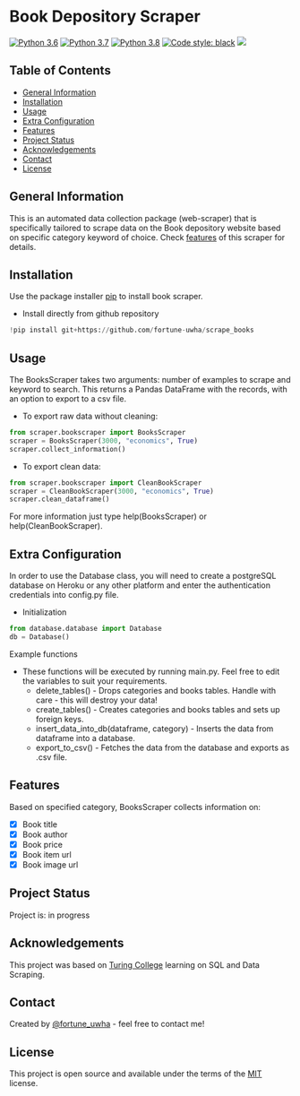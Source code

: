 # Book Depository Scraper
[![Python 3.6](https://img.shields.io/badge/python-3.6-blue.svg)](https://www.python.org/downloads/release/python-360/)
[![Python 3.7](https://img.shields.io/badge/python-3.7-blue.svg)](https://www.python.org/downloads/release/python-370/)
[![Python 3.8](https://img.shields.io/badge/python-3.8-blue.svg)](https://www.python.org/downloads/release/python-380/)
[![Code style: black](https://img.shields.io/badge/code%20style-black-000000.svg)](https://github.com/ambv/black)
![](https://github.com/fortune-uwha/scrape_books/blob/main/assets/book_depository%20logo.png)
## Table of Contents
* [General Information](#general-information)
* [Installation](#installation)
* [Usage](#usage)
* [Extra Configuration](#extra-configuration)
* [Features](#features)
* [Project Status](#project-status)
* [Acknowledgements](#acknowledgements)
* [Contact](#contact)
* [License](#license)

## General Information
This is an automated data collection package (web-scraper) that is specifically tailored to scrape data on the Book depository website based on specific category keyword of choice. Check [features](#features) of this scraper for details.

## Installation
Use the package installer [pip](https://pip.pypa.io/en/stable/) to install book scraper.
* Install directly from github repository
```python
!pip install git+https://github.com/fortune-uwha/scrape_books
```
## Usage
The BooksScraper takes two arguments: number of examples to scrape and keyword to search. This returns a Pandas DataFrame with the records, with an option to export to a csv file.
* To export raw data without cleaning:
```python
from scraper.bookscraper import BooksScraper
scraper = BooksScraper(3000, "economics", True)
scraper.collect_information()
```
* To export clean data:
```python
from scraper.bookscraper import CleanBookScraper
scraper = CleanBookScraper(3000, "economics", True)
scraper.clean_dataframe()
```
For more information just type help(BooksScraper) or help(CleanBookScraper).

## Extra Configuration
In order to use the Database class, you will need to create a postgreSQL database on Heroku or any other platform and enter the authentication credentials into config.py file.

- Initialization
```python
from database.database import Database
db = Database()
```
Example functions
* These functions will be executed by running main.py. Feel free to edit the variables to suit your requirements.
  * delete_tables() - Drops categories and books tables. Handle with care - this will destroy your data!
  * create_tables() - Creates categories and books tables and sets up foreign keys.
  * insert_data_into_db(dataframe, category) - Inserts the data from dataframe into a database.
  * export_to_csv() - Fetches the data from the database and exports as .csv file.

## Features
Based on specified category, BooksScraper collects information on:
- [x] Book title
- [x] Book author
- [x] Book price
- [x] Book item url
- [x] Book image url

## Project Status
Project is: in progress

## Acknowledgements
This project was based on [Turing College](https://www.turingcollege.com) learning on SQL and Data Scraping.

## Contact
Created by [@fortune_uwha](https://fortune-uwha.github.io/Fortune_Portfolio/) - feel free to contact me!

## License
This project is open source and available under the terms of the [MIT](https://opensource.org/licenses/MIT) license.
